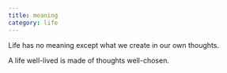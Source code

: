 ```yaml
---
title: meaning
category: life
---
```


Life has no meaning
except what we create
in our own thoughts.

A life well-lived
is made of thoughts
well-chosen.

